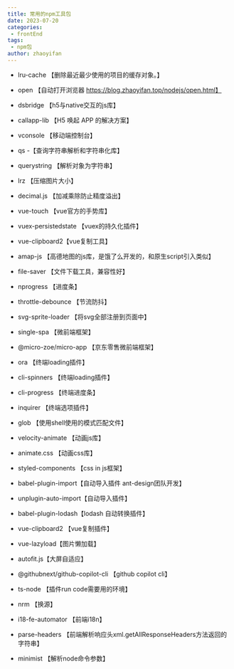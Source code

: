 ```yaml
---
title: 常用的npm工具包
date: 2023-07-20
categories:
 - frontEnd
tags:
 - npm包
author: zhaoyifan
---
```




- lru-cache 【删除最近最少使用的项目的缓存对象。】

- open  【自动打开浏览器 https://blog.zhaoyifan.top/nodejs/open.html】

- dsbridge 【h5与native交互的js库】

- callapp-lib 【H5 唤起 APP 的解决方案】

- vconsole 【移动端控制台】

- qs -【查询字符串解析和字符串化库】

- querystring 【解析对象为字符串】

- lrz 【压缩图片大小】

- decimal.js 【加减乘除防止精度溢出】

- vue-touch 【vue官方的手势库】

- vuex-persistedstate 【vuex的持久化插件】

- vue-clipboard2【vue复制工具】

- amap-js 【高德地图的js库，是饿了么开发的，和原生script引入类似】

- file-saver 【文件下载工具，兼容性好】

- nprogress 【进度条】

- throttle-debounce 【节流防抖】

- svg-sprite-loader 【将svg全部注册到页面中】

- single-spa  【微前端框架】

- @micro-zoe/micro-app 【京东零售微前端框架】

- ora  【终端loading插件】

- cli-spinners 【终端loading插件】

- cli-progress 【终端进度条】

- inquirer 【终端选项插件】

- glob 【使用shell使用的模式匹配文件】

- velocity-animate 【动画js库】

- animate.css 【动画css库】

- styled-components 【css in js框架】

- babel-plugin-import【自动导入插件 ant-design团队开发】

- unplugin-auto-import【自动导入插件】

- babel-plugin-lodash【lodash 自动转换插件】

- vue-clipboard2 【vue复制插件】

- vue-lazyload【图片懒加载】

- autofit.js【大屏自适应】

- @githubnext/github-copilot-cli 【github copilot cli】

- ts-node 【插件run code需要用的环境】

- nrm 【换源】

- i18-fe-automator 【前端i18n】

- parse-headers 【前端解析响应头xml.getAllResponseHeaders方法返回的字符串】

- minimist 【解析node命令参数】
